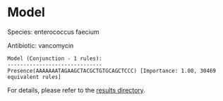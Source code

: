 
# Model

Species: enterococcus faecium

Antibiotic: vancomycin

```
Model (Conjunction - 1 rules):
------------------------------
Presence(AAAAAAATAGAAGCTACGCTGTGCAGCTCCC) [Importance: 1.00, 30469 equivalent rules]

```

For details, please refer to the [results directory](../../../../../results/scm_b/enterococcus+faecium/vancomycin/repeat_4/).


